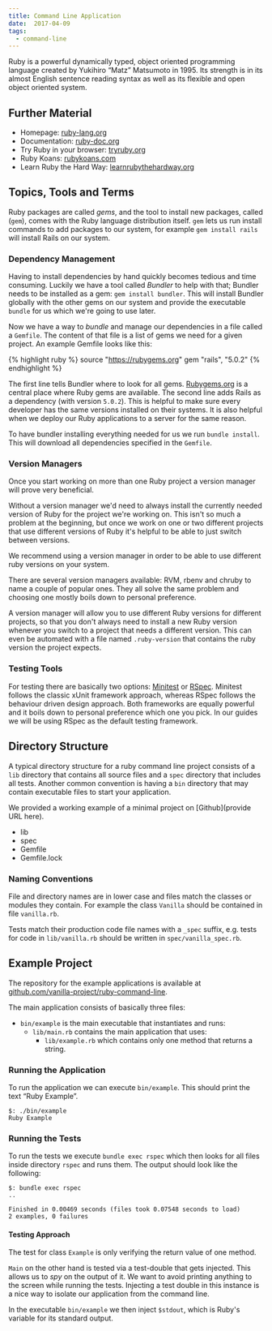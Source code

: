 ```yaml
---
title: Command Line Application
date:  2017-04-09
tags:
  - command-line
---
```


Ruby is a powerful dynamically typed, object oriented programming language created by Yukihiro &ldquo;Matz&rdquo; Matsumoto in 1995.
Its strength is in its almost English sentence reading syntax as well as its flexible and open object oriented system.


## Further Material

- Homepage: [ruby-lang.org](https://www.ruby-lang.org)
- Documentation: [ruby-doc.org](http://ruby-doc.org)
- Try Ruby in your browser: [tryruby.org](http://tryruby.org)
- Ruby Koans: [rubykoans.com](http://rubykoans.com)
- Learn Ruby the Hard Way: [learnrubythehardway.org](https://learnrubythehardway.org/book)


## Topics, Tools and Terms

Ruby packages are called _gems_, and the tool to install new packages, called (`gem`), comes with the Ruby language distribution itself.
`gem` lets us run install commands to add packages to our system, for example `gem install rails` will install Rails on our system.


### Dependency Management

Having to install dependencies by hand quickly becomes tedious and time consuming.
Luckily we have a tool called _Bundler_ to help with that; Bundler needs to be installed as a gem: `gem install bundler`.
This will install Bundler globally with the other gems on our system and provide the executable `bundle` for us which we're going to use later.

Now we have a way to _bundle_ and manage our dependencies in a file called a `Gemfile`.
The content of that file is a list of gems we need for a given project.
An example Gemfile looks like this:

{% highlight ruby %}
source "https://rubygems.org"
gem "rails", "5.0.2"
{% endhighlight %}

The first line tells Bundler where to look for all gems.
[Rubygems.org](https://rubygems.org) is a central place where Ruby gems are available.
The second line adds Rails as a dependency (with version `5.0.2`).
This is helpful to make sure every developer has the same versions installed on their systems.
It is also helpful when we deploy our Ruby applications to a server for the same reason.

To have bundler installing everything needed for us we run `bundle install`.
This will download all dependencies specified in the `Gemfile`.


### Version Managers

Once you start working on more than one Ruby project a version manager will prove very beneficial.

Without a version manager we'd need to always install the currently needed version of Ruby for the project we're working on.
This isn't so much a problem at the beginning, but once we work on one or two different projects that use different versions of Ruby it's helpful to be able to just switch between versions.

We recommend using a version manager in order to be able to use different ruby versions on your system.

There are several version managers available: RVM, rbenv and chruby to name a couple of popular ones.
They all solve the same problem and choosing one mostly boils down to personal preference.

A version manager will allow you to use different Ruby versions for different projects, so that you don't always need to install a new Ruby version whenever you switch to a project that needs a different version.
This can even be automated with a file named `.ruby-version` that contains the ruby version the project expects.


### Testing Tools

For testing there are basically two options: [Minitest](http://docs.seattlerb.org/minitest) or [RSpec](http://rspec.info).
Minitest follows the classic xUnit framework approach, whereas RSpec follows the behaviour driven design approach.
Both frameworks are equally powerful and it boils down to personal preference which one you pick.
In our guides we will be using RSpec as the default testing framework.


## Directory Structure

A typical directory structure for a ruby command line project consists of a `lib` directory that contains all source files and a `spec` directory that includes all tests.
Another common convention is having a `bin` directory that may contain executable files to start your application.

We provided a working example of a minimal project on [Github](provide URL here).

<ul class="directory-structure">
  <li class="directory">lib</li>
  <li class="directory">spec</li>
  <li class="ruby file">Gemfile</li>
  <li class="text file">Gemfile.lock</li>
</ul>


### Naming Conventions

File and directory names are in lower case and files match the classes or modules they contain.
For example the class `Vanilla` should be contained in file `vanilla.rb`.

Tests match their production code file names with a `_spec` suffix, e.g. tests for code in `lib/vanilla.rb` should be written in `spec/vanilla_spec.rb`.


## Example Project

The repository for the example applications is available at [github.com/vanilla-project/ruby-command-line](https://github.com/vanilla-project/ruby-command-line).

The main application consists of basically three files:

- `bin/example` is the main executable that instantiates and runs:
  - `lib/main.rb` contains the main application that uses:
    - `lib/example.rb` which contains only one method that returns a string.


### Running the Application

To run the application we can execute `bin/example`.
This should print the text &ldquo;Ruby Example&rdquo;.

```
$: ./bin/example
Ruby Example
```


### Running the Tests

To run the tests we execute `bundle exec rspec` which then looks for all files inside directory `rspec` and runs them.
The output should look like the following:

```
$: bundle exec rspec
..

Finished in 0.00469 seconds (files took 0.07548 seconds to load)
2 examples, 0 failures
```

#### Testing Approach

The test for class `Example` is only verifying the return value of one method.

`Main` on the other hand is tested via a test-double that gets injected.
This allows us to _spy_ on the output of it.
We want to avoid printing anything to the screen while running the tests.
Injecting a test double in this instance is a nice way to isolate our application from the command line.

In the executable `bin/example` we then inject `$stdout`, which is Ruby's variable for its standard output.

